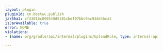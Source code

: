 ```yaml
---
layout: plugin
pluginId: cn.bestwu.publish
jarSha1: cf33016c800549d9381cbef97bbc9ac93dd4bca5
isJarAvailable: true
error: NONE
violations:
- {name: org/gradle/api/internal/plugins/UploadRule, type: internal-api-usage}

---
```

